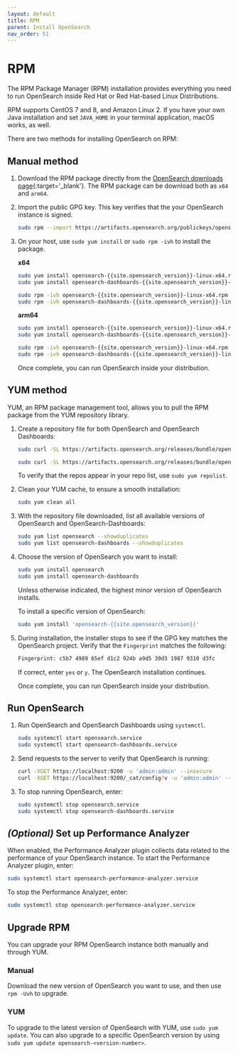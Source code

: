 ```yaml
---
layout: default
title: RPM
parent: Install OpenSearch
nav_order: 51
---
```


# RPM

The RPM Package Manager (RPM) installation provides everything you need to run OpenSearch inside Red Hat or Red Hat-based Linux Distributions.  

RPM supports CentOS 7 and 8, and Amazon Linux 2. If you have your own Java installation and set `JAVA_HOME` in your terminal application, macOS works, as well.

There are two methods for installing OpenSearch on RPM: 

## Manual method


1. Download the RPM package directly from the [OpenSearch downloads page](https://opensearch.org/downloads.html){:target='\_blank'}. The RPM package can be download both as `x64` and `arm64`. 

2. Import the public GPG key. This key verifies that the your OpenSearch instance is signed.

   ```bash
   sudo rpm --import https://artifacts.opensearch.org/publickeys/opensearch.pgp
   ```

3. On your host, use `sudo yum install` or `sudo rpm -ivh` to install the package. 

   **x64**

   ```bash
   sudo yum install opensearch-{{site.opensearch_version}}-linux-x64.rpm
   sudo yum install opensearch-dashboards-{{site.opensearch_version}}-linux-x64.rpm
   ```

   ```bash
   sudo rpm -ivh opensearch-{{site.opensearch_version}}-linux-x64.rpm
   sudo rpm -ivh opensearch-dashboards-{{site.opensearch_version}}-linux-x64.rpm
   ```
  
   **arm64**

   ```bash
   sudo yum install opensearch-{{site.opensearch_version}}-linux-x64.rpm
   sudo yum install opensearch-dashboards-{{site.opensearch_version}}-linux-arm64.rpm
   ```

   ```bash
   sudo rpm -ivh opensearch-{{site.opensearch_version}}-linux-x64.rpm
   sudo rpm -ivh opensearch-dashboards-{{site.opensearch_version}}-linux-arm64.rpm
   ```
  
   Once complete, you can run OpenSearch inside your distribution.

## YUM method

YUM, an RPM package management tool, allows you to pull the RPM package from the YUM repository library. 

1. Create a repository file for both OpenSearch and OpenSearch Dashboards:

   ```bash
   sudo curl -SL https://artifacts.opensearch.org/releases/bundle/opensearch/2.x/opensearch-2.x.repo -o /etc/yum.repos.d/opensearch-2.x.repo
   ```

   ```bash
   sudo curl -SL https://artifacts.opensearch.org/releases/bundle/opensearch-dashboards/2.x/opensearch-dashboards-2.x.repo -o /etc/yum.repos.d/opensearch-dashboards-2.x.repo
   ```
  
   To verify that the repos appear in your repo list, use `sudo yum repolist`.

2. Clean your YUM cache, to ensure a smooth installation:

   ```bash
   sudo yum clean all
   ```

3. With the repository file downloaded, list all available versions of OpenSearch and OpenSearch-Dashboards:

   ```bash
   sudo yum list opensearch --showduplicates
   sudo yum list opensearch-dashboards --showduplicates
   ```

4. Choose the version of OpenSearch you want to install: 

   ```bash
   sudo yum install opensearch
   sudo yum install opensearch-dashboards
   ```

   Unless otherwise indicated, the highest minor version of OpenSearch installs.

   To install a specific version of OpenSearch:

   ```bash
   sudo yum install 'opensearch-{{site.opensearch_version}}'
   ```

5. During installation, the installer stops to see if the GPG key matches the OpenSearch project. Verify that the `Fingerprint` matches the following:

   ```bash
   Fingerprint: c5b7 4989 65ef d1c2 924b a9d5 39d3 1987 9310 d3fc
   ```

   If correct, enter `yes` or `y`. The OpenSearch installation continues.
  
   Once complete, you can run OpenSearch inside your distribution. 

## Run OpenSearch

1. Run OpenSearch and OpenSearch Dashboards using `systemctl`.

   ```bash
   sudo systemctl start opensearch.service
   sudo systemctl start opensearch-dashboards.service
   ```

2. Send requests to the server to verify that OpenSearch is running:

   ```bash
   curl -XGET https://localhost:9200 -u 'admin:admin' --insecure
   curl -XGET https://localhost:9200/_cat/config?v -u 'admin:admin' --insecure
   ```

3. To stop running OpenSearch, enter:

   ```bash
   sudo systemctl stop opensearch.service
   sudo systemctl stop opensearch-dashboards.service
   ```


## *(Optional)* Set up Performance Analyzer

When enabled, the Performance Analyzer plugin collects data related to the performance of your OpenSearch instance. To start the Performance Analyzer plugin, enter:

```bash
sudo systemctl start opensearch-performance-analyzer.service
```

To stop the Performance Analyzer, enter:

```bash
sudo systemctl stop opensearch-performance-analyzer.service
```

## Upgrade RPM

You can upgrade your RPM OpenSearch instance both manually and through YUM. 


### Manual 

Download the new version of OpenSearch you want to use, and then use `rpm -Uvh` to upgrade.

### YUM

To upgrade to the latest version of OpenSearch with YUM, use `sudo yum update`. You can also upgrade to a specific OpenSearch version by using `sudo yum update opensearch-<version-number>`.
